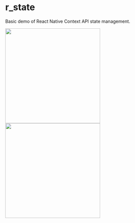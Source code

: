# r_state

Basic demo of React Native Context API state management.


<img src="https://github.com/augustosalazar/f_getxstate_template/assets/4458129/905ade9f-3ac7-49d6-a58a-0479062f3fb0" width="300" />
 
<img src="https://github.com/augustosalazar/f_getxstate_template/assets/4458129/911d8dca-81fc-4b32-ba54-be9a475543d2" width="300" />   
